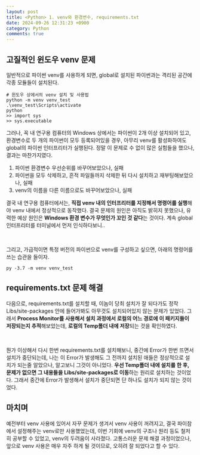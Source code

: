 ```yaml
---
layout: post
title: <Python> 1. venv와 환경변수, requirements.txt
date: 2024-09-26 12:31:23 +0900
category: Python
comments: true
---
```


## 고질적인 윈도우 venv 문제

일반적으로 파이썬 venv를 사용하게 되면, global로 설치된 파이썬과는 격리된 공간에 각종 모듈들이 설치된다.

```
# 윈도우 상에서의 venv 설치 및 사용법
python -m venv venv_test
.\venv_test\Scripts\activate
python
>> import sys
>> sys.executable
```

그러나, 꼭 내 연구용 컴퓨터의 Windows 상에서는 파이썬이 2개 이상 설치되어 있고, 환경변수로 두 개의 파이썬이 모두 등록되어있을 경우, 아무리 venv를 활성화하여도 global의 파이썬 인터프리터가 실행된다. 정말 이 문제로 수 없이 많은 실험들을 했으나, 결과는 마찬가지였다.

1. 파이썬 환경변수 우선순위를 바꾸어보았으나, 실패
2. 파이썬을 모두 삭제하고, 흔적 파일들까지 삭제한 뒤 다시 설치하고 재부팅해보았으나, 실패
3. venv의 이름을 다른 이름으로도 바꾸어보았으나, 실패

결국 내 연구용 컴퓨터에서는, **직접 venv 내의 인터프리터를 지정해서 명령어를 실행**해야 venv 내에서 정상적으로 동작했다. 결국 문제의 원인은 아직도 밝히지 못했으나, 유력한 예상 원인은 **Windows 환경 변수가 무엇인가 꼬인 것 같다**는 것이다. 계속 global 인터프리터를 터미널에서 먼저 인식하다보니..

<br/>

그리고, 가급적이면 특정 버전의 파이썬으로 venv를 구성하고 싶으면, 아래의 명령어를 쓰는 습관을 들이자.

```
py -3.7 -m venv venv_test
```

## requirements.txt 문제 해결

다음으로, requirements.txt를 설치할 때, 이놈이 당최 설치가 잘 되다가도 정작 Libs/site-packages 안에 들어가봐도 아무것도 설치되어있지 않는 문제가 있었다. 그래서 **Process Monitor를 사용해서 설치 과정에서 로컬의 어느 경로에 이 패키지들이 저장되는지 추적**해보았는데, **로컬의 Temp폴더 내에 저장**되는 것을 확인하였다. 

<br/>

뭔가 이상해서 다시 한번 requirements.txt를 설치해보니, 중간에 Error가 한번 뜨면서 설치가 중단되는데, 나는 이 Error가 발생해도 그 전까지 설치된 애들은 정상적으로 설치가 되는줄 알았으나, 알고보니 그것이 아니었다. **우선 Temp폴더 내에 설치를 한 후, 문제가 없으면 그 내용들을 Libs/site-packages로 이동**하는 원리로 설치하는 것이었다. 그래서 중간에 Error가 발생해서 설치가 중단되면 단 하나도 설치가 되지 않는 것이었다.

## 마치며

예전부터 venv 사용에 있어서 자꾸 문제가 생겨서 venv 사용이 꺼려지고, 결국 파이참에서 설정해주는 venv로만 사용했었는데, 이번 기회에 venv의 구조나 원리 등도 철저히 공부할 수 있었고, venv의 두려움이 사라졌다. 고통스러운 문제 해결 과정이었으나, 앞으로 venv 사용은 매우 자주 하게 될 것이므로, 오히려 잘 되었다고 할 수 있다.